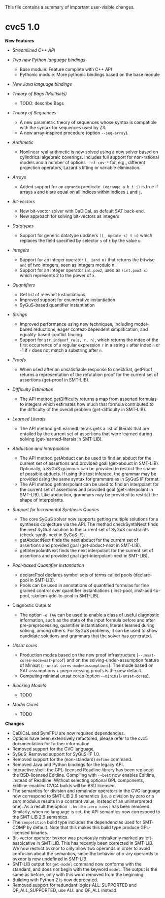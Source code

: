 This file contains a summary of important user-visible changes.

cvc5 1.0
=========

**New Features**

* *Streamlined C++ API*

* *Two new Python language bindings*
  - Base module: Feature complete with C++ API
  - Pythonic module: More pythonic bindings based on the base module

* *New Java language bindings*

* *Theory of Bags (Multisets)*
  - TODO: describe Bags

* *Theory of Sequences*
  - A new parametric theory of sequences whose syntax is compatible with the
    syntax for sequences used by Z3.
  - A new array-inspired procedure (option `--seq-array`).

* *Arithmetic*
  - Nonlinear real arithmetic is now solved using a new solver based on cylindrical
    algebraic coverings. Includes full support for non-rational models and a number
    of options `--nl-cov-*` for, e.g., different projection operators, Lazard's
    lifting or variable elimination.

* *Arrays*
  - Added support for an `eqrange` predicate. `(eqrange a b i j)` is true
    if arrays `a` and `b` are equal on all indices within indices `i` and `j`.

* *Bit-vectors*
  - New bit-vector solver with CaDiCaL as default SAT back-end.
  - New approach for solving bit-vectors as integers

* *Datatypes*
  - Support for generic datatype updaters `((_ update s) t u)` which replaces the field specified by selector `s` of `t` by the value `u`. 

* *Integers*
  - Support for an integer operator `(_ iand n)` that returns the bitwise `and`
    of two integers, seen as integers modulo n.
  - Support for an integer operator `int.pow2`, used as `(int.pow2 x)` which
    represents 2 to the power of x.

* *Quantifiers*
  - Get list of relevant Instantiations
  - Improved support for enumerative instantiation
  - SyGuS-based quantifier instantiation

* *Strings*
  - Improved performance using new techniques, including model-based reductions, eager context-dependent simplification, and equality-based conflict finding.
  - Support for `str.indexof_re(s, r, n)`, which returns the index of the first
    occurrence of a regular expression `r` in a string `s` after index `n` or
    -1 if `r` does not match a substring after `n`.

* *Proofs*
  * When used after an unsatisfiable response to checkSat, getProof
    returns a representation of the refutation proof for the current set of
    assertions (get-proof in SMT-LIB).

* *Difficulty Estimation*
  - The API method getDifficulty returns a map from asserted formulas to
    integers which estimates how much that formula contributed to the
    difficulty of the overall problem (get-difficulty in SMT-LIB).

* *Learned Literals*
  - The API method  getLearnedLiterals gets a list of literals that are
    entailed by the current set of assertions that were learned during solving
    (get-learned-literals in SMT-LIB).

* *Abduction and Interpolation*
  * The API method getAbduct can be used to find an abduct for the current set
    of assertions and provided goal (get-abduct in SMT-LIB). Optionally, a
    SyGuS grammar can be provided to restrict the shape of possible abducts.
    If using the text inferace, the grammar may be provided using the same
    syntax for grammars as in SyGuS IF format.
  * The API method getInterpolant can be used to find an interpolant for the
    current set of assertions and provided goal (get-interpolant in SMT-LIB).
    Like abduction, grammars may be provided to restrict the shape of
    interpolants.

* *Support for Incremental Synthesis Queries*
  - The core SyGuS solver now supports getting multiple solutions for a
    synthesis conjecture via the API. The method checkSynthNext finds the
    next SyGuS solution to the current set of SyGuS constraints
    (check-synth-next in SyGuS IF).
  - getAbductNext finds the next abduct for the current set of
    assertions and provided goal (get-abduct-next in SMT-LIB).
  - getInterpolantNext finds the next interpolant for the current set of
    assertions and provided goal (get-interpolant-next in SMT-LIB).

* *Pool-based Quantifier Instantiation*
  - declarePool declares symbol sets of terms called pools (declare-pool in
    SMT-LIB).
  - Pools can be used in annotations of quantified formulas for fine grained
    control over quantifier instantiations (:inst-pool, :inst-add-to-pool,
    :skolem-add-to-pool in SMT-LIB).

* Diagnostic Outputs
  - The option `-o TAG` can be used to enable a class of useful diagnostic
    information, such as the state of the input formula before and after
    pre-preprocessing, quantifier instantiations, literals learned
    during solving, among others. For SyGuS problems, it can be used to
    show candidate solutions and grammars that the solver has generated.

* *Unsat cores*
  - Production modes based on the new proof infrastructure
    (`--unsat-cores-mode=sat-proof`) and on the solving-under-assumption feature
    of Minisat (`--unsat-cores-mode=assumptions`). The mode based on SAT
    assumptions + preprocessing proofs is the new default.
  - Computing minimal unsat cores (option `--minimal-unsat-cores`).

* *Blocking Models*
  - TODO

* *Model Cores*
  - TODO

**Changes**

* CaDiCaL and SymFPU are now required dependencies.
* Options have been extensively refactored, please refer to the cvc5
  documentation for further information.
* Removed support for the CVC language.
* SyGuS: Removed support for SyGuS-IF 1.0.
* Removed support for the (non-standard) `define` command.
* Removed Java and Python bindings for the legacy API.
* Interactive shell: the GPL-licensed Readline library has been replaced the
  BSD-licensed Editline. Compiling with `--best` now enables Editline, instead
  of Readline. Without selecting optional GPL components, Editline-enabled CVC4
  builds will be BSD licensed.
* The semantics for division and remainder operators in the CVC language now
  correspond to SMT-LIB 2.6 semantics (i.e. a division by zero or a zero
  modulus results in a constant value, instead of an uninterpreted one). As a
  result the option `--bv-div-zero-const` has been removed. Similarly, when no
  language is set, the API semantics now correspond to the SMT-LIB 2.6
  semantics.
* The `competition` build type includes the dependencies used for SMT-COMP by
  default. Note that this makes this build type produce GPL-licensed binaries.
* Bit-vector operator bvxnor was previously mistakenly marked as
  left-assoicative in SMT-LIB. This has recently been corrected in SMT-LIB. We
  now restrict bvxnor to only allow two operands in order to avoid confusion
  about the semantics, since the behavior of n-ary operands to bvxnor is now
  undefined in SMT-LIB.
* SMT-LIB output for `get-model` command now conforms with the standard,
  and does *not* begin with the keyword `model`. The output
  is the same as before, only with this word removed from the beginning.
* Building with Python 2 is now deprecated.
* Removed support for redundant logics ALL_SUPPORTED and QF_ALL_SUPPORTED,
  use ALL and QF_ALL instead.
